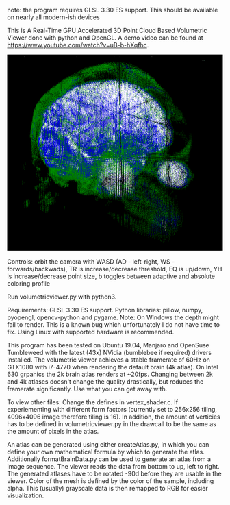 note: the program requires GLSL 3.30 ES support. This should be available on nearly all modern-ish devices

This is A Real-Time GPU Accelerated 3D Point Cloud Based Volumetric Viewer done with python and OpenGL. A demo video can be found at https://www.youtube.com/watch?v=uB-b-hXqfhc.

![Demonstration of colorin](colordemo.png)

Controls: orbit the camera with WASD (AD - left-right, WS - forwards/backwads), TR is increase/decrease threshold, EQ is up/down, YH is increase/decrease point size, b toggles between adaptive and absolute coloring profile

Run volumetricviewer.py with python3.

Requirements: GLSL 3.30 ES support. Python libraries: pillow, numpy, pyopengl, opencv-python and pygame.
Note: On Windows the depth might fail to render. This is a known bug which unfortunately I do not have time to fix. Using Linux with supported hardware is recommended.

This program has been tested on Ubuntu 19.04, Manjaro and OpenSuse Tumbleweed with the latest (43x) NVidia (bumblebee if required) drivers installed. The volumetric viewer achieves a stable framerate of 60Hz on GTX1080 with i7-4770 when rendering the default brain (4k atlas). On Intel 630 grpahics the 2k brain atlas renders at ~20fps.
Changing between 2k and 4k atlases doesn't change the quality drastically, but reduces the framerate significantly. Use what you can get away with.

To view other files:
Change the defines in vertex_shader.c. If experiementing with different form factors (currently set to 256x256 tiling, 4096x4096 image therefore tiling is 16). In addition, the amount of verticies has to be defined in volumetricviewer.py in the drawcall to be the same as the amount of pixels in the atlas.

An atlas can be generated using either createAtlas.py, in which you can define your own mathematical formula by which to generate the atlas. Additionally formatBrainData.py can be used to generate an atlas from a image sequence. The viewer reads the data from bottom to up, left to right. The generated atlases have to be rotated -90d before they are usable in the viewer.
Color of the mesh is defined by the color of the sample, including alpha. This (usually) grayscale data is then remapped to RGB for easier visualization.
